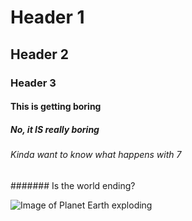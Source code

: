 # Header 1
## Header 2
### Header 3
#### This is getting boring
##### No, it IS really boring
###### Kinda want to know what happens with 7 #
####### Is the world ending?

![Image of Planet Earth exploding](https://cdn.mos.cms.futurecdn.net/jTbT67XmEQJQe77rywbAta-650-80.jpg.webp)
